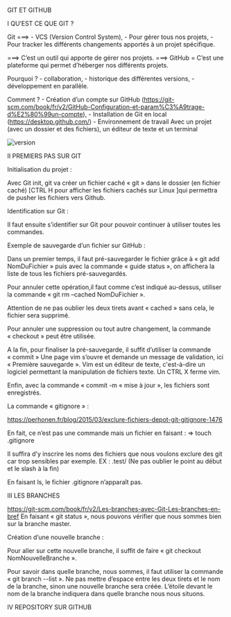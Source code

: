 ﻿GIT ET GITHUB

I QU’EST CE QUE GIT ?

Git ===>	- VCS (Version Control System),
		- Pour gérer tous nos projets,
		- Pour tracker les différents changements apportés à un projet spécifique.

===> C’est un outil qui apporte de gérer nos projets.
===> GitHub = C’est une plateforme qui permet d’héberger nos différents projets.

Pourquoi ?
		- collaboration,
		- historique des différentes versions,
		- développement en parallèle.

Comment ?
		- Création d’un compte sur GitHub
(https://git-scm.com/book/fr/v2/GitHub-Configuration-et-param%C3%A9trage-d%E2%80%99un-compte),
		- Installation de Git en local (https://desktop.github.com/)
		- Environnement de travail
Avec un projet (avec un dossier et des fichiers), un éditeur de texte et un terminal

![version]("./image_git/version.jpg")
	

II PREMIERS PAS SUR GIT

Initialisation du projet :

Avec Git init, git va créer un fichier caché « git » dans le dossier (en fichier caché) [CTRL H pour afficher les fichiers cachés sur Linux ]qui permettra de pusher les fichiers vers Github.








Identification sur Git :

Il faut ensuite s’identifier sur Git pour pouvoir continuer à utiliser toutes les commandes.




Exemple de sauvegarde d’un fichier sur GitHub :

Dans un premier temps, il faut pré-sauvegarder le fichier grâce à « git add NomDuFichier » puis avec la commande « guide status », on affichera la liste de tous les fichiers pré-sauvegardés.











Pour annuler cette opération,il faut comme c’est indiqué au-dessus, utiliser la commande 
« git rm –cached NomDuFichier ».

Attention de ne pas oublier les deux tirets avant « cached » sans cela, le fichier sera supprimé.














Pour annuler une suppression ou tout autre changement, la commande « checkout » peut être utilisée.

A la fin, pour finaliser la pré-sauvegarde, il suffit d’utiliser la commande « commit »
Une page vim s’ouvre et demande un message de validation, ici « Première sauvegarde ».
Vim est un éditeur de texte, c'est-à-dire un logiciel permettant la manipulation de fichiers texte.
Un CTRL X ferme vim.











Enfin, avec la commande « commit -m « mise à jour », les fichiers sont enregistrés.

La commande « gitignore » :

https://perhonen.fr/blog/2015/03/exclure-fichiers-depot-git-gitignore-1476

En fait, ce n’est pas une commande mais un fichier en faisant : 
⇒ touch .gitignore

Il suffira d’y inscrire les noms des fichiers que nous voulons exclure des git car trop sensibles par exemple.
EX : .test/ (Ne pas oublier le point au début et le slash à la fin)









En faisant ls, le fichier .gitignore n’apparaît pas.











III LES BRANCHES

https://git-scm.com/book/fr/v2/Les-branches-avec-Git-Les-branches-en-bref
En faisant « git status », nous pouvons vérifier que nous sommes bien sur la branche master.



Création d’une nouvelle branche :




Pour aller sur cette nouvelle branche, il suffit de faire « git checkout NomNouvelleBranche ».









Pour savoir dans quelle branche, nous sommes, il faut utiliser la commande « git branch --list ».
Ne pas mettre d’espace entre les deux tirets et le nom de la branche, sinon une nouvelle branche sera créée.
L’étoile devant le nom de la branche indiquera dans quelle branche nous nous situons.















IV REPOSITORY SUR GITHUB














































































































































